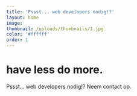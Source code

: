 ```yaml
---
title: 'Pssst... web developers nodig!?'
layout: home
image:
thumbnail: /uploads/thumbnails/1.jpg
color: '#ffffff'
order: 1
---
```



# have less do more.

Pssst... web developers nodig!? Neem contact op.

